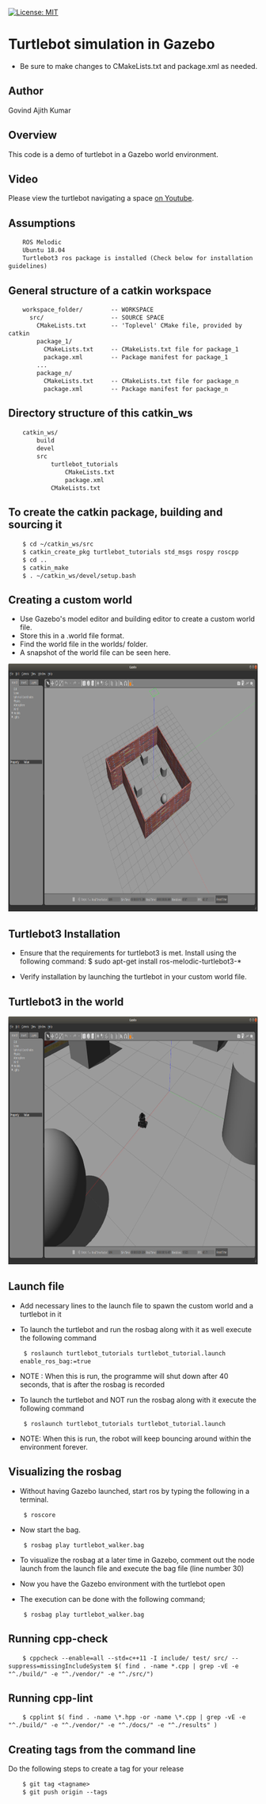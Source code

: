[![License: MIT](https://img.shields.io/badge/License-MIT-yellow.svg)](https://opensource.org/licenses/MIT)

# Turtlebot simulation in Gazebo

 - Be sure to make changes to CMakeLists.txt and package.xml as needed.

## Author

Govind Ajith Kumar

## Overview

This code is a demo of turtlebot in a Gazebo world environment.

## Video

Please view the turtlebot navigating a space [on Youtube](https://www.youtube.com/watch?v=vQM4wIxu9l4).
 
## Assumptions
		ROS Melodic
		Ubuntu 18.04
		Turtlebot3 ros package is installed (Check below for installation guidelines)

## General structure of a catkin workspace

		workspace_folder/        -- WORKSPACE
		  src/                   -- SOURCE SPACE
		    CMakeLists.txt       -- 'Toplevel' CMake file, provided by catkin
		    package_1/
		      CMakeLists.txt     -- CMakeLists.txt file for package_1
		      package.xml        -- Package manifest for package_1
		    ...
		    package_n/
		      CMakeLists.txt     -- CMakeLists.txt file for package_n
		      package.xml        -- Package manifest for package_n

## Directory structure of this catkin_ws

		catkin_ws/
			build
			devel
			src
				turtlebot_tutorials
					CMakeLists.txt
					package.xml
				CMakeLists.txt

## To create the catkin package, building and sourcing it

		$ cd ~/catkin_ws/src
		$ catkin_create_pkg turtlebot_tutorials std_msgs rospy roscpp
		$ cd ..
		$ catkin_make
		$ . ~/catkin_ws/devel/setup.bash

## Creating a custom world

 - Use Gazebo's model editor and building editor to create a custom world file. 
 - Store this in a .world file format.
 - Find the world file in the worlds/ folder.
 - A snapshot of the world file can be seen here.

<p align="center">
  <img height="500" src="images/custom_world.png">
</p>



## Turtlebot3 Installation

 -  Ensure that the requirements for turtlebot3 is met. Install using the following command:
		$ sudo apt-get install ros-melodic-turtlebot3-*

 - Verify installation by launching the turtlebot in your custom world file.

## Turtlebot3 in the world

<p align="center">
  <img height="500" src="images/turtlebot_world_moving.png">
</p>

## Launch file
		
 - Add necessary lines to the launch file to spawn the custom world and a turtlebot in it

 - To launch the turtlebot and run the rosbag along with it as well execute the following command

		$ roslaunch turtlebot_tutorials turtlebot_tutorial.launch enable_ros_bag:=true
 - NOTE : When this is run, the programme will shut down after 40 seconds, that is after the rosbag is  recorded

 - To launch the turtlebot and NOT run the rosbag along with it execute the following command

		$ roslaunch turtlebot_tutorials turtlebot_tutorial.launch

 - NOTE: When this is run, the robot will keep bouncing around within the environment forever.
## Visualizing the rosbag

 - Without having Gazebo launched, start ros by typing the following in a terminal.
	
		$ roscore
 - Now start the bag.

 		$ rosbag play turtlebot_walker.bag

 - To visualize the rosbag at a later time in Gazebo, comment out the node launch from the launch file and execute the bag file (line number 30)
 - Now you have the Gazebo environment with the turtlebot open
 - The execution can be done with the following command;
		
		$ rosbag play turtlebot_walker.bag

## Running cpp-check

		$ cppcheck --enable=all --std=c++11 -I include/ test/ src/ --suppress=missingIncludeSystem $( find . -name *.cpp | grep -vE -e "^./build/" -e "^./vendor/" -e "^./src/")

## Running cpp-lint

		$ cpplint $( find . -name \*.hpp -or -name \*.cpp | grep -vE -e "^./build/" -e "^./vendor/" -e "^./docs/" -e "^./results" )

## Creating tags from the command line

Do the following steps to create a tag for your release

		$ git tag <tagname>
		$ git push origin --tags


